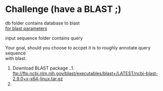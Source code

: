 # Challenge (have a BLAST ;)

db folder contains database to blast  
[for blast parameters](https://www.ncbi.nlm.nih.gov/books/NBK279684/)  

input sequence folder contains query  

Your goal, should you choose to accpet it is to roughly annotate query sequence  
with blast.

1. Download BLAST package
..1. ftp://ftp.ncbi.nlm.nih.gov/blast/executables/blast+/LATEST/ncbi-blast-2.9.0+x-x64-linux.tar.gz  
2. 
